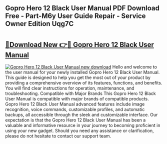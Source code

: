 ## Gopro Hero 12 Black User Manual PDF Download Free - Part-M6y User Guide Repair - Service Owner Edition Uqg7C

# <h2><a href="http://bc45163.oget.top/?id=Gopro+Hero+12+Black+User+Manual">🔗Download New 👉🔴 Gopro Hero 12 Black User Manual</a></h2>

[![Gopro Hero 12 Black User Manual new download](https://i.imgur.com/5g1atiW.png)](http://bc45163.oget.top/?id=Gopro+Hero+12+Black+User+Manual)
Hello and welcome to the user manual for your newly installed Gopro Hero 12 Black User Manual. This guide is designed to help you get the most out of your product by providing a comprehensive overview of its features, functions, and benefits. You will find clear instructions for operation, maintenance, and troubleshooting. Compatible with Major Brands This Gopro Hero 12 Black User Manual is compatible with major brands of compatible products. Gopro Hero 12 Black User Manual advanced features include image recognition, voice commands, customizable profiles, and automatic backups, all accessible through the sleek and customizable interface. Our expectation is that the Gopro Hero 12 Black User Manual has been a valuable and informative resource in your journey to becoming proficient in using your new gadget. Should you need any assistance or clarification, please do not hesitate to contact our support team.
